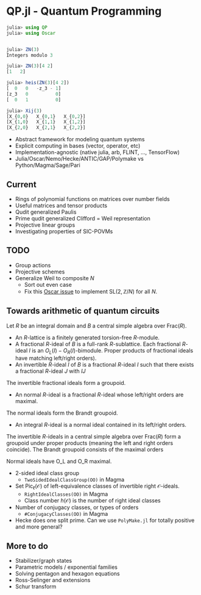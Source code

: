 # QP.jl - Quantum Programming

```julia
julia> using QP
julia> using Oscar


julia> ZN(3)
Integers modulo 3

julia> ZN(3)[4 2]
[1   2]

julia> heis(ZN(3)[4 2])
[  0   0   -z_3 - 1]
[z_3   0          0]
[  0   1          0]

julia> Xij(3)
[X_{0,0}   X_{0,1}   X_{0,2}]
[X_{1,0}   X_{1,1}   X_{1,2}]
[X_{2,0}   X_{2,1}   X_{2,2}]
```

- Abstract framework for modeling quantum systems
- Explicit computing in bases (vector, operator, etc)
- Implementation-agnostic (native julia, arb, FLINT, ..., TensorFlow)
- Julia/Oscar/Nemo/Hecke/ANTIC/GAP/Polymake vs Python/Magma/Sage/Pari

## Current 

- Rings of polynomial functions on matrices over number fields 
- Useful matrices and tensor products 
- Qudit generalized Paulis
- Prime qudit generalized Clifford = Weil representation
- Projective linear groups 
- Investigating properties of SIC-POVMs 

## TODO 
- Group actions
- Projective schemes
- Generalize Weil to composite $N$
  - Sort out even case
  - Fix this [Oscar issue](https://github.com/oscar-system/Oscar.jl/issues/649) to implement 
  $\mathrm{SL}(2,\mathbb{Z}/N)$ for all $N$.



## Towards arithmetic of quantum circuits
Let $R$ be an integral domain and $B$ a central simple algebra over Frac$(R)$.  
- An $R$-lattice is a finitely generated torsion-free $R$-module.
- A fractional $R$-ideal of $B$ is a full-rank $R$-sublattice.
Each fractional $R$-ideal $I$ is an $O_L(I)-O_R(I)$-bimodule.  Proper products of fractional ideals have matching left/right orders).
- An invertible $R$-ideal $I$ of $B$ is a fractional $R$-ideal $I$ such that there exists a fractional $R$-ideal $J$ with $IJ$  

The invertible fractional ideals form a groupoid.

- An normal $R$-ideal is a fractional $R$-ideal whose left/right orders are maximal.

The normal ideals form the Brandt groupoid.

- An integral $R$-ideal is a normal ideal contained in its left/right orders.

 
The invertible $R$-ideals in a central simple algebra over Frac$(R)$ form a groupoid under proper products (meaning the left and right orders coincide).  The Brandt groupoid consists of the maximal orders 

Normal ideals have O_L and O_R maximal.

- 2-sided ideal class group
  - `TwoSidedIdealClassGroup(OO)` in Magma
- Set $\mathrm{Pic}_\ell(\mathcal{O})$ of left-equivalence classes of invertible right $\mathcal{O}$-ideals. 
  - `RightIdealClasses(OO)` in Magma
  - Class number $h(\mathcal{O})$ is the number of right ideal classes
- Number of conjugacy classes, or types of orders
  - `#ConjugacyClasses(OO)` in Magma
- Hecke does one split prime.  Can we use `PolyMake.jl` for totally positive and more general? 


## More to do
- Stabilizer/graph states 
- Parametric models / exponential families
- Solving pentagon and hexagon equations 
- Ross-Selinger and extensions
- Schur transform

